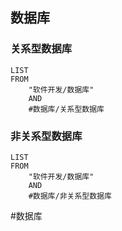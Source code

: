## 数据库
### 关系型数据库
```dataview
LIST
FROM
	"软件开发/数据库"
	AND
	#数据库/关系型数据库
```

### 非关系型数据库
```dataview
LIST
FROM
	"软件开发/数据库"
	AND
	#数据库/非关系型数据库 
```

#数据库 